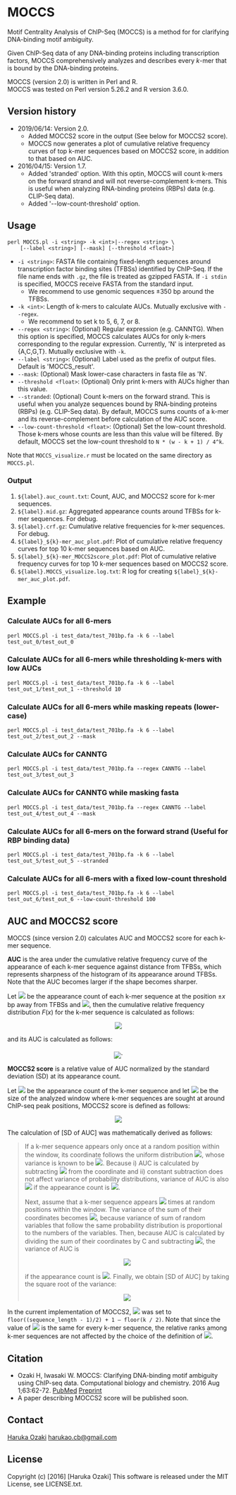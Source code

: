 # MOCCS

Motif Centrality Analysis of ChIP-Seq (MOCCS) is a method for for clarifying DNA-binding motif ambiguity.

Given ChIP-Seq data of any DNA-binding proteins including transcription factors, MOCCS comprehensively analyzes and describes every $k$-mer that is bound by the DNA-binding proteins.

MOCCS (version 2.0) is written in Perl and R.  
MOCCS was tested on Perl version 5.26.2 and R version 3.6.0.


## Version history

- 2019/06/14: Version 2.0.
	- Added MOCCS2 score in the output (See below for MOCCS2 score).
	- MOCCS now generates a plot of cumulative relative frequency curves of top k-mer sequences based on MOCCS2 score, in addition to that based on AUC.
- 2016/04/15: Version 1.7.
	- Added 'stranded' option. With this optin, MOCCS will count k-mers on the forward strand and will not reverse-complement k-mers. This is useful when analyzing RNA-binding proteins (RBPs) data (e.g. CLIP-Seq data).
	- Added '--low-count-threshold' option.

## Usage

	perl MOCCS.pl -i <string> -k <int>|--regex <string> \
		[--label <string>] [--mask] [--threshold <float>]

- `-i <string>`: FASTA file containing fixed-length sequences around transcription factor binding sites (TFBSs) identified by ChIP-Seq. If the file name ends with `.gz`, the file is treated as gzipped FASTA. If `-i stdin` is specified, MOCCS receive FASTA from the standard input.
	- We recommend to use genomic sequences ±350 bp around the TFBSs.
- `-k <int>`: Length of k-mers to calculate AUCs. Mutually exclusive with `--regex`.
	- We recommend to set k to 5, 6, 7, or 8.
- `--regex <string>`: (Optional) Regular expression (e.g. CANNTG). When this option is specified, MOCCS calculates AUCs for only k-mers corresponding to the regular expression. Currently, 'N' is interpreted as {A,C,G,T}. Mutually exclusive with `-k`.
- `--label <string>`: (Optional) Label used as the prefix of output files. Default is 'MOCCS_result'.
- `--mask`: (Optional) Mask lower-case characters in fasta file as 'N'.
- `--threshold <float>`: (Optional) Only print k-mers with AUCs higher than this value.
- `--stranded`: (Optional) Count k-mers on the forward strand. This is useful when you analyze sequences bound by RNA-binding proteins (RBPs) (e.g. CLIP-Seq data). By default, MOCCS sums counts of a k-mer and its reverse-complement before calculation of the AUC score.
- `--low-count-threshold <float>`: (Optional) Set the low-count threshold. Those k-mers whose counts are less than this value will be filtered. By default, MOCCS set the low-count threshold to `N * (w - k + 1) / 4^k`.

Note that `MOCCS_visualize.r` must be located on the same directory as `MOCCS.pl`.

### Output

1. `${label}.auc_count.txt`: Count, AUC, and MOCCS2 score for k-mer sequences.
2. `${label}.mid.gz`: Aggregated appearance counts around TFBSs for k-mer sequences. For debug.
3. `${label}.crf.gz`: Cumulative relative frequencies for k-mer sequences. For debug.
4. `${label}_${k}-mer_auc_plot.pdf`: Plot of cumulative relative frequency curves for top 10 k-mer sequences based on AUC.
5. `${label}_${k}-mer_MOCCS2score_plot.pdf`: Plot of cumulative relative frequency curves for top 10 k-mer sequences based on MOCCS2 score.
6. `${label}.MOCCS_visualize.log.txt`: R log for creating `${label}_${k}-mer_auc_plot.pdf`.


## Example
### Calculate AUCs for all 6-mers

	perl MOCCS.pl -i test_data/test_701bp.fa -k 6 --label test_out_0/test_out_0

### Calculate AUCs for all 6-mers while thresholding k-mers with low AUCs

	perl MOCCS.pl -i test_data/test_701bp.fa -k 6 --label test_out_1/test_out_1 --threshold 10

### Calculate AUCs for all 6-mers while masking repeats (lower-case)

	perl MOCCS.pl -i test_data/test_701bp.fa -k 6 --label test_out_2/test_out_2 --mask

### Calculate AUCs for CANNTG

	perl MOCCS.pl -i test_data/test_701bp.fa --regex CANNTG --label test_out_3/test_out_3

### Calculate AUCs for CANNTG while masking fasta

	perl MOCCS.pl -i test_data/test_701bp.fa --regex CANNTG --label test_out_4/test_out_4 --mask

### Calculate AUCs for all 6-mers on the forward strand (Useful for RBP binding data)

	perl MOCCS.pl -i test_data/test_701bp.fa -k 6 --label test_out_5/test_out_5 --stranded

### Calculate AUCs for all 6-mers with a fixed low-count threshold

	perl MOCCS.pl -i test_data/test_701bp.fa -k 6 --label test_out_6/test_out_6 --low-count-threshold 100

## AUC and MOCCS2 score
MOCCS (since version 2.0) calculates AUC and MOCCS2 score for each k-mer sequence.

**AUC** is the area under the cumulative relative frequency curve of the appearance of each k-mer sequence against distance from TFBSs, which represents sharpness of the histogram of its appearance around TFBSs. Note that the AUC becomes larger if the shape becomes sharper.

Let <img src="https://latex.codecogs.com/gif.latex?f(x)" /> be the appearance count of each k-mer sequence at the position  $±x$ bp away from TFBSs and <img src="https://latex.codecogs.com/gif.latex?x&space;\in&space;[1,d]" />, then the cumulative relative frequency distribution $F(x)$ for the k-mer sequence is calculated as follows:

<center><img src="https://latex.codecogs.com/gif.latex?F(x)&space;=&space;\frac{\sum_{i&space;\in&space;[1,x]}&space;f(i)}{\sum_{j&space;\in&space;[1,d]}f(j)}" ></center>


<!-- $$F(x) = \frac{\sum_{i \in [1,x]} f(i)}{\sum_{j \in [1,d]}f(j)}$$ -->
and its AUC is calculated as follows:

<center><img src="https://latex.codecogs.com/gif.latex?\textrm{[AUC]}&space;=&space;\sum_{1&space;\leq&space;x&space;\leq&space;d}&space;\Bigl(F(x)&space;-&space;\frac{x}{d}\Bigr)"  align="middle" >.</center>  


<!-- $$\textrm{[AUC]} = \sum_{1 \leq x \leq d} \Bigl(F(x) - \frac{x}{d}\Bigr).$$ -->


**MOCCS2 score** is a relative value of AUC normalized by the standard deviation (SD) at its appearance count.

Let <img src="https://latex.codecogs.com/gif.latex?C"> be the appearance count of the k-mer sequence and let <img src="https://latex.codecogs.com/gif.latex?W" /> be the size of the analyzed window where k-mer sequences are sought at around ChIP-seq peak positions, MOCCS2 score is defined as follows:

<center><img src="https://latex.codecogs.com/gif.latex?\textrm{[MOCCS2&space;score]}&space;=&space;\textrm{[AUC]}&space;/&space;\textrm{[SD&space;of&space;AUC]}&space;=&space;\textrm{[AUC]}&space;\times&space;\frac{\sqrt{12C}}{W}"></center>

<!-- $$\textrm{[MOCCS2 score]} = \textrm{[AUC]} / \textrm{[SD of AUC]} = \textrm{[AUC]} \times \frac{\sqrt{12C}}{W}$$ -->

The calculation of [SD of AUC] was mathematically derived as follows:

> If a k-mer sequence appears only once at a random position within the window, its coordinate follows the uniform distribution <img src="https://latex.codecogs.com/gif.latex?U(0,&space;W)">, whose variance is known to be <img src="https://latex.codecogs.com/gif.latex?W^2&space;/&space;12">. Because i) AUC is calculated by subtracting <img src="https://latex.codecogs.com/gif.latex?W&space;/&space;2"> from the coordinate and ii) constant subtraction does not affect variance of probability distributions, variance of AUC is also <img src="https://latex.codecogs.com/gif.latex?W^2&space;/&space;12"> if the appearance count is <img src="https://latex.codecogs.com/gif.latex?1">.
> <!-- > If a k-mer sequence appears only once at a random position within the window, its coordinate follows the uniform distribution $U(0, W)$, whose variance is known to be $W^2 / 12$. Because i) AUC is calculated by subtracting $W / 2$ from the coordinate and ii) constant subtraction does not affect variance of probability distributions, variance of AUC is also $W^2 / 12$ if the appearance count is $1$. -->
>
> Next, assume that a k-mer sequence appears <img src="https://latex.codecogs.com/gif.latex?C"> times at random positions within the window. The variance of the sum of their coordinates becomes <img src="https://latex.codecogs.com/gif.latex?CW^2&space;/&space;12">, because variance of sum of random variables that follow the same probability distribution is proportional to the numbers of the variables.  Then, because AUC is calculated by dividing the sum of their coordinates by C and subtracting <img src="https://latex.codecogs.com/gif.latex?W/2">, the variance of AUC is
>
> <center><img src="https://latex.codecogs.com/gif.latex?(CW^2&space;/12)/C^2&space;=W^2&space;/12C&space;,"></center>
>
> if the appearance count is <img src="https://latex.codecogs.com/gif.latex?C">. Finally, we obtain [SD of AUC] by taking the square root of the variance:
>
> <center><img src="https://latex.codecogs.com/gif.latex?\textrm{[SD&space;of&space;AUC]}&space;=&space;\frac{W}{\sqrt{12C}}"></center>


<!-- > Next, assume that a k-mer sequence appears $C$ times at random positions within the window. The variance of the sum of their coordinates becomes $CW^2 / 12$, because variance of sum of random variables that follow the same probability distribution is proportional to the numbers of the variables.  Then, because AUC is calculated by dividing the sum of their coordinates by C and subtracting $W/2$, the variance of AUC is
> $$(CW^2 /12)/C^2 =W^2 /12C ,$$
> if the appearance count is $C$. Finally, we obtain [SD of AUC] by taking the square root of the variance:
>
> $$[𝑆𝐷 𝑜𝑓 𝐴𝑈𝐶] = \frac{𝑊}{\sqrt{12C}}$$ -->

In the current implementation of MOCCS2, <img src="https://latex.codecogs.com/gif.latex?W"> was set to `floor((sequence_length - 1)/2) + 1 – floor(k / 2)`. Note that since the value of <img src="https://latex.codecogs.com/gif.latex?W"> is the same for every k-mer sequence, the relative ranks among k-mer sequences are not affected by the choice of the definition of <img src="https://latex.codecogs.com/gif.latex?W">.

## Citation

- Ozaki H, Iwasaki W. MOCCS: Clarifying DNA-binding motif ambiguity using ChIP-seq data. Computational biology and chemistry. 2016 Aug 1;63:62-72. [PubMed](https://www.ncbi.nlm.nih.gov/pubmed/26971251) [Preprint](http://yuifu.github.io/pdf/2016_moccs.pdf)
- A paper describing MOCCS2 score will be published soon.

## Contact

[Haruka Ozaki](https://yuifu.github.io/) <harukao.cb@gmail.com>

## License

Copyright (c) [2016] [Haruka Ozaki]
This software is released under the MIT License, see LICENSE.txt.
